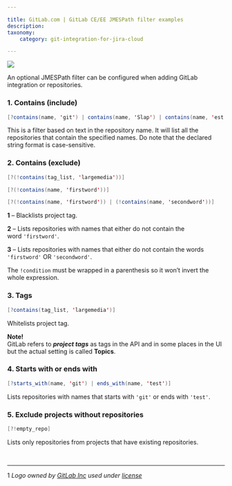 ```yaml
---

title: GitLab.com | GitLab CE/EE JMESPath filter examples
description:
taxonomy:
    category: git-integration-for-jira-cloud

---
```


![](/wp-content/uploads/gitlab-mobile-custom1.png)

An optional JMESPath filter can be configured when adding GitLab integration or repositories.

### 1\. Contains (include)

```java
[?contains(name, 'git') | contains(name, 'Slap') | contains(name, 'est')]
```

This is a filter based on text in the repository name. It will list all the repositories that contain the specified names. Do note that the declared string format is case-sensitive.

### 2\. Contains (exclude)

```java
[?(!contains(tag_list, 'largemedia'))]
```

```java
[?(!contains(name, 'firstword'))]
```

```java
[?(!contains(name, 'firstword')) | (!contains(name, 'secondword'))]
```

**1** – Blacklists project tag.

**2** – Lists repositories with names that either do not contain the word `'firstword'`.

**3** – Lists repositories with names that either do not contain the words `'firstword'` OR `'secondword'`.

<div class="bbb-callout bbb--note">
    <div class="irow">
    <div class="ilogobox">
        <span class="logoimg"></span>
    </div>
    <div class="imsgbox">
        The <code>!condition</code> must be wrapped in a parenthesis so it won’t invert the whole expression.
    </div>
    </div>
</div>

### 3\. Tags

```java
[?contains(tag_list, 'largemedia')]
```

Whitelists project tag.

<div class="bbb-callout bbb--note">
    <div class="irow">
    <div class="ilogobox">
        <span class="logoimg"></span>
    </div>
    <div class="imsgbox">
        <b>Note!</b><br>
        GitLab refers to <b><i>project tags</i></b> as tags in the API and in some places in the UI but the actual setting is called <b>Topics</b>.
    </div>
    </div>
</div>

### 4\. Starts with or ends with

```java
[?starts_with(name, 'git') | ends_with(name, 'test')]
```

Lists repositories with names that starts with `'git'` or ends with `'test'`.

### 5\. Exclude projects without repositories

```java
[?!empty_repo]
```

Lists only repositories from projects that have existing repositories.

&nbsp;
&nbsp;
* * *

1 _Logo owned by_ [_GitLab Inc_](https://gitlab.com/) _used under_ [_license_](https://creativecommons.org/licenses/by-nc-sa/4.0/)

